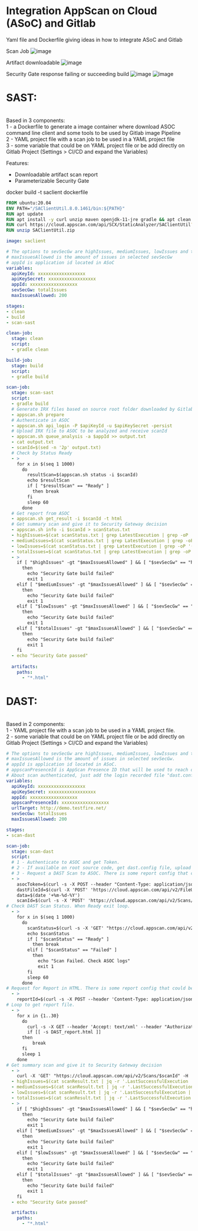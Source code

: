 # Integration AppScan on Cloud (ASoC) and Gitlab
Yaml file and Dockerfile giving ideas in how to integrate ASoC and Gitlab

Scan Job
![image](https://user-images.githubusercontent.com/69405400/144601178-9bc8c675-a2dd-44c4-a312-908800be1472.png)

Artifact downloadable
![image](https://user-images.githubusercontent.com/69405400/144601700-40bfa642-a776-4e4f-ba05-e96f4324ef19.png)

Security Gate response failing or succeeding build
![image](https://user-images.githubusercontent.com/69405400/144601954-ae41e5ea-a9fa-464b-b931-36cd0887723b.png)
![image](https://user-images.githubusercontent.com/69405400/144602140-3e4320f3-a86c-44a1-93ed-5ad7f5fa3348.png)


<b><h1>SAST:</b></h1><br>
Based in 3 components:<br>
1 - a Dockerfile to generate a image container where download ASOC command line client and some tools to be used by Gitlab image Pipeline<br>
2 - YAML project file with a scan job to be used in a YAML project file<br>
3 - some variable that could be on YAML project file or be add directly on Gitlab Project (Settings > CI/CD and expand the Variables)<br>

Features:
- Downloadable artifact scan report
- Parameterizable Security Gate

docker build -t saclient dockerfile
````dockerfile
FROM ubuntu:20.04
ENV PATH="/SAClientUtil.8.0.1461/bin:${PATH}"
RUN apt update
RUN apt install -y curl unzip maven openjdk-11-jre gradle && apt clean
RUN curl https://cloud.appscan.com/api/SCX/StaticAnalyzer/SAClientUtil?os=linux > SAClientUtil.zip
RUN unzip SAClientUtil.zip
````

````yaml
image: saclient

# The options to sevSecGw are highIssues, mediumIssues, lowIssues and totalIssues
# maxIssuesAllowed is the amount of issues in selected sevSecGw
# appId is application id located in ASoC 
variables:
  apiKeyId: xxxxxxxxxxxxxxxxxx
  apiKeySecret: xxxxxxxxxxxxxxxxxx
  appId: xxxxxxxxxxxxxxxxxx
  sevSecGw: totalIssues
  maxIssuesAllowed: 200

stages:
- clean
- build
- scan-sast

clean-job:
  stage: clean
  script:
  - gradle clean

build-job:
  stage: build
  script:
  - gradle build

scan-job:
  stage: scan-sast
  script:
  - gradle build
  # Generate IRX files based on source root folder downloaded by Gitlab
  - appscan.sh prepare
  # Authenticate in ASOC
  - appscan.sh api_login -P $apiKeyId -u $apiKeySecret -persist
  # Upload IRX file to ASOC to be analyzed and receive scanId
  - appscan.sh queue_analysis -a $appId >> output.txt
  - cat output.txt
  - scanId=$(sed -n '2p' output.txt)
  # Check by Status Ready 
  - >
    for x in $(seq 1 1000)
      do
        resultScan=$(appscan.sh status -i $scanId)
        echo $resultScan 
        if [ "$resultScan" == "Ready" ]
          then break 
        fi
        sleep 60
      done
  # Get report from ASOC
  - appscan.sh get_result -i $scanId -t html
  # Get summary scan and give it to Security Gateway decision
  - appscan.sh info -i $scanId > scanStatus.txt
  - highIssues=$(cat scanStatus.txt | grep LatestExecution | grep -oP '(?<="NHighIssues":)[^,]*')
  - mediumIssues=$(cat scanStatus.txt | grep LatestExecution | grep -oP '(?<="NMediumIssues":)[^,]*')
  - lowIssues=$(cat scanStatus.txt | grep LatestExecution | grep -oP '(?<="NLowIssues":)[^,]*')
  - totalIssues=$(cat scanStatus.txt | grep LatestExecution | grep -oP '(?<="NIssuesFound":)[^,]*')
  - >
    if [ "$highIssues" -gt "$maxIssuesAllowed" ] && [ "$sevSecGw" == "highIssues" ]
      then
        echo "Security Gate build failed"
        exit 1
    elif [ "$mediumIssues" -gt "$maxIssuesAllowed" ] && [ "$sevSecGw" == "mediumIssues" ]
      then
        echo "Security Gate build failed"
        exit 1
    elif [ "$lowIssues" -gt "$maxIssuesAllowed" ] && [ "$sevSecGw" == "lowIssues" ]
      then
        echo "Security Gate build failed"
        exit 1
    elif [ "$totalIssues" -gt "$maxIssuesAllowed" ] && [ "$sevSecGw" == "totalIssues" ]
      then
        echo "Security Gate build failed"
        exit 1
    fi
  - echo "Security Gate passed"
  
  artifacts:
    paths:
      - "*.html"
````

<b><h1>DAST:</b></h1><br>
Based in 2 components:<br>
1 - YAML project file with a scan job to be used in a YAML project file.<br>
2 - some variable that could be on YAML project file or be add directly on Gitlab Project (Settings > CI/CD and expand the Variables)<br>

````yaml
# The options to sevSecGw are highIssues, mediumIssues, lowIssues and totalIssues.
# maxIssuesAllowed is the amount of issues in selected sevSecGw.
# appId is application id located in ASoC.
# appscanPresenceId is AppScan Presence ID that will be used to reach out URL.
# About scan authenticated, just add the login recorded file "dast.config" in root of source code that it will be sent to ASOC. 
variables:
  apiKeyId: xxxxxxxxxxxxxxxxxx
  apiKeySecret: xxxxxxxxxxxxxxxxxx
  appId: xxxxxxxxxxxxxxxxxx
  appscanPresenceId: xxxxxxxxxxxxxxxxxx
  urlTarget: http://demo.testfire.net/
  sevSecGw: totalIssues
  maxIssuesAllowed: 200

stages:
- scan-dast

scan-job:
  stage: scan-dast
  script:
  # 1 - Authenticate to ASOC and get Token. 
  # 2 - If available on root source code, get dast.config file, upload do ASOC and get dastFileId. 
  # 3 - Request a DAST Scan to ASOC. There is some report config that could be passed on json config or it could be a variable. 
  - >
    asocToken=$(curl -s -X POST --header "Content-Type: application/json" --header "Accept: application/json" -d '{"KeyId":"'"${apiKeyId}"'","KeySecret":"'"${apiKeySecret}"'"}' 'https://cloud.appscan.com/api/V2/Account/ApiKeyLogin' | grep -oP '(?<="Token":")[^"]*')
    dastFileId=$(curl -X 'POST' 'https://cloud.appscan.com/api/v2/FileUpload' -H 'accept: application/json' -H "Authorization: Bearer $asocToken" -H 'Content-Type: multipart/form-data' -F 'fileToUpload=@dast.config;type=application/xml' | grep -oP '(?<="FileId":")[^"]*')
    data=$(date '+%m-%d-%Y')
    scanId=$(curl -s -X 'POST' 'https://cloud.appscan.com/api/v2/Scans/DynamicAnalyzerWithFiles' -H 'accept: application/json' -H "Authorization: Bearer $asocToken" -H 'Content-Type: application/json' -d  '{"StartingUrl":"'"$urlTarget"'","TestOnly":false,"ExploreItems":[],"LoginUser":"","LoginPassword":"","TestPolicy":"Default.policy","ExtraField":"","ScanType":"Staging","PresenceId":"'"$appscanPresenceId"'","IncludeVerifiedDomains":false,"HttpAuthUserName":"","HttpAuthPassword":"","HttpAuthDomain":"","TestOptimizationLevel":"Fastest","LoginSequenceFileId":"'"$dastFileId"'","ThreadNum":10,"ConnectionTimeout":null,"UseAutomaticTimeout":true,"MaxRequestsIn":null,"MaxRequestsTimeFrame":null,"ScanName":"'"DAST $date $urlTarget"'","EnableMailNotification":false,"Locale":"en","AppId":"'"$appId"'","Execute":true,"Personal":false,"ClientType":"user-site","Comment":null,"FullyAutomatic":false,"RecurrenceRule":null,"RecurrenceStartDate":null}' | jq -r '. | {Id} | join(" ")')
# Check DAST Scan Status. When Ready exit loop.
  - >  
    for x in $(seq 1 1000)
      do
        scanStatus=$(curl -s -X 'GET' "https://cloud.appscan.com/api/v2/Scans/$scanId" -H 'accept: application/json' -H "Authorization: Bearer $asocToken" | jq -r '.LatestExecution | {Status} | join(" ")')
        echo $scanStatus 
        if [ "$scanStatus" == "Ready" ]
          then break
        elif [ "$scanStatus" == "Failed" ] 
          then
            echo "Scan Failed. Check ASOC logs"
            exit 1
        fi
        sleep 60
      done
# Request for Report in HTML. There is some report config that could be passed on json config.   
  - >  
    reportId=$(curl -s -X POST --header 'Content-Type: application/json' --header 'Accept: application/json' --header "Authorization: Bearer $asocToken" -d '{"Configuration":{"Summary":true,"Details":true,"Discussion":true,"Overview":true,"TableOfContent":true,"Articles":true,"History":true,"Coverage":true,"MinimizeDetails":true,"ReportFileType":"HTML","Title":"","Notes":"","Locale":"en"},"OdataFilter":"","ApplyPolicies":"None"}' "https://cloud.appscan.com/api/v2/Reports/Security/Scan/$scanId" | grep -oP '(?<="Id":")[^"]*')
# Loop to get report file.
  - >
    for x in {1..30}
      do
        curl -s -X GET --header 'Accept: text/xml' --header "Authorization: Bearer $asocToken" "https://cloud.appscan.com/api/v2/Reports/Download/$reportId" > DAST_report.html
        if [[ -s DAST_report.html ]] 
      then
          break
      fi
      sleep 1
    done
# Get summary scan and give it to Security Gateway decision    
  - >
    curl -X 'GET' "https://cloud.appscan.com/api/v2/Scans/$scanId" -H 'accept: application/json' -H "Authorization: Bearer $asocToken" > scanResult.txt
  - highIssues=$(cat scanResult.txt | jq -r '.LastSuccessfulExecution | {NHighIssues} | join(" ")')
  - mediumIssues=$(cat scanResult.txt | jq -r '.LastSuccessfulExecution | {NMediumIssues} | join(" ")')
  - lowIssues=$(cat scanResult.txt | jq -r '.LastSuccessfulExecution | {NLowIssues} | join(" ")')
  - totalIssues=$(cat scanResult.txt | jq -r '.LastSuccessfulExecution | {NIssuesFound} | join(" ")')
  - >
    if [ "$highIssues" -gt "$maxIssuesAllowed" ] && [ "$sevSecGw" == "highIssues" ]
      then
        echo "Security Gate build failed"
        exit 1
    elif [ "$mediumIssues" -gt "$maxIssuesAllowed" ] && [ "$sevSecGw" == "mediumIssues" ]
      then
        echo "Security Gate build failed"
        exit 1
    elif [ "$lowIssues" -gt "$maxIssuesAllowed" ] && [ "$sevSecGw" == "lowIssues" ]
      then
        echo "Security Gate build failed"
        exit 1
    elif [ "$totalIssues" -gt "$maxIssuesAllowed" ] && [ "$sevSecGw" == "totalIssues" ]
      then
        echo "Security Gate build failed"
        exit 1
    fi
  - echo "Security Gate passed"

  artifacts:
    paths:
      - "*.html"
````
